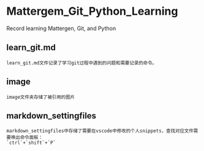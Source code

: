 # Mattergem_Git_Python_Learning
Record learning Mattergen, Git, and Python

## learn_git.md
    learn_git.md文件记录了学习git过程中遇到的问题和需要记录的命令。

## image
    image文件夹存储了被引用的图片

## markdown_settingfiles
    markdown_settingfiles中存储了需要在vscode中修改的个人snippets，查找对应文件需要唤出命令面板：  
    `ctrl`+`shift`+`P`
